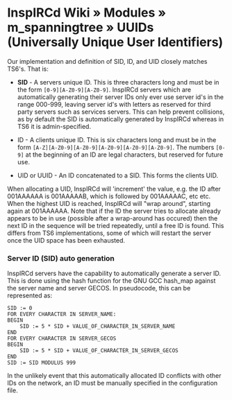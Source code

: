 # InspIRCd Wiki &raquo; Modules &raquo; m_spanningtree &raquo; UUIDs (Universally Unique User Identifiers)

Our implementation and definition of SID, ID, and UID closely matches TS6's. That is:

* **SID** - A servers unique ID. This is three characters long and must be in the form
`[0-9][A-Z0-9][A-Z0-9]`. InspIRCd servers which are automatically generating their server IDs only
ever use server id's in the range 000-999, leaving server id's with letters as reserved for third
party servers such as services servers. This can help prevent collisions, as by default the SID is
automatically generated by InspIRCd whereas in TS6 it is admin-specified.

* ID - A clients unique ID. This is six characters long and must be in the form
`[A-Z][A-Z0-9][A-Z0-9][A-Z0-9][A-Z0-9][A-Z0-9]`. The numbers `[0-9]` at the beginning of an ID are
legal characters, but reserved for future use.

* UID or UUID - An ID concatenated to a SID. This forms the clients UID.

When allocating a UID, InspIRCd will 'increment' the value, e.g. the ID after 001AAAAAA is
001AAAAAB, which is followed by 001AAAAAC, etc etc. When the highest UID is reached, InspIRCd will
"wrap around", starting again at 001AAAAAA. Note that if the ID the server tries to allocate already
appears to be in use (possible after a wrap-around has occured) then the next ID in the sequence
will be tried repeatedly, until a free ID is found. This differs from TS6 implementations, some of
which will restart the server once the UID space has been exhausted.

### Server ID (SID) auto generation

InspIRCd servers have the capability to automatically generate a server ID. This is done using the
hash function for the GNU GCC hash_map against the server name and server GECOS. In pseudocode,
this can be represented as:

    SID := 0
    FOR EVERY CHARACTER IN SERVER_NAME:
    BEGIN
        SID := 5 * SID + VALUE_OF_CHARACTER_IN_SERVER_NAME
    END
    FOR EVERY CHARACTER IN SERVER_GECOS
    BEGIN
        SID := 5 * SID + VALUE_OF_CHARACTER_IN_SERVER_GECOS
    END
    SID := SID MODULUS 999

In the unlikely event that this automatically allocated ID conflicts with other IDs on the network,
an ID must be manually specified in the configuration file.
